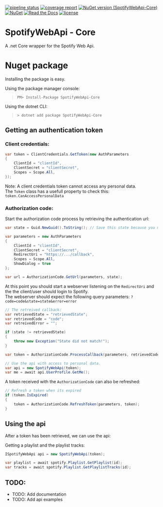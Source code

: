 [![pipeline status](https://gitlab.com/pimmerks/SpotifyWebApi/badges/master/pipeline.svg)](https://gitlab.com/pimmerks/SpotifyWebApi/commits/master) 
[![coverage report](https://gitlab.com/pimmerks/SpotifyWebApi/badges/master/coverage.svg)](https://gitlab.com/pimmerks/SpotifyWebApi/commits/master) 
[![NuGet version (SpotifyWebApi-Core)](https://img.shields.io/nuget/v/SpotifyWebApi-Core.svg)](https://www.nuget.org/packages/SpotifyWebApi-Core/) 
[![NuGet](https://img.shields.io/nuget/dt/SpotifyWebApi-Core.svg)](https://www.nuget.org/packages/SpotifyWebApi-Core/) 
[![Read the Docs](https://img.shields.io/readthedocs/pip.svg)](https://pimmerks.github.io/SpotifyWebApi/) 
[![license](https://img.shields.io/github/license/mashape/apistatus.svg)](https://github.com/pimmerks/SpotifyWebApi/blob/master/LICENSE) 


# SpotifyWebApi - Core
A .net Core wrapper for the Spotify Web Api.

# Nuget package
Installing the package is easy.

Using the package manager console:
> `PM> Install-Package SpotifyWebApi-Core`


Using the dotnet CLI:
> `> dotnet add package SpotifyWebApi-Core`

## Getting an authentication token

### Client credentials:

```csharp
var token = ClientCredentials.GetToken(new AuthParameters
{
    ClientId = "clientId",
    ClientSecret = "clientSecret",
    Scopes = Scope.All,
});
```
Note: A client credentials token cannot access any personal data.  
The `Token` class has a usefull property to check this: `token.CanAccessPersonalData`  

### Authorization code:
Start the authorization code process by retrieving the authentication url:
```csharp
var state = Guid.NewGuid().ToString(); // Save this state because you must check it later

var parameters = new AuthParameters
{
    ClientId = "clientId",
    ClientSecret = "clientSecret",
    RedirectUri = "https://.../callback",
    Scopes = Scope.All,
    ShowDialog = true
};

var url = AuthorizationCode.GetUrl(parameters, state);
```
At this point you should start a webserver listening on the `RedirectUri` and the the client/user should login to Spotify.  
The webserver should expect the following query parameters: `?code=code&state=state&error=error`
```csharp
// The retreived callback:
var retrievedState = "retrievedState";
var retrievedCode = "code";
var retreivedError = "";

if (state != retrievedState)
{
    throw new Exception("State did not match!");
}

var token = AuthorizationCode.ProcessCallback(parameters, retrievedCode, retreivedError);

// Use the api with access to personal data.
var api = new SpotifyWebApi(token);
var me = await api.UserProfile.GetMe();
```

A token received with the `AuthorizationCode` can also be refreshed:
```csharp
// Refresh a token when its expired
if (token.IsExpired)
{
    token = AuthorizationCode.RefreshToken(parameters, token);
}
```

## Using the api
After a token has been retrieved, we can use the api:

Getting a playlist and the playlist tracks:
```csharp
ISpotifyWebApi api = new SpotifyWebApi(token);

var playlist = await spotify.Playlist.GetPlaylist(id);
var tracks = await spotify.Playlist.GetPlaylistTracks(id);
```

## TODO:
 - TODO: Add documentation  
 - TODO: Add api examples
